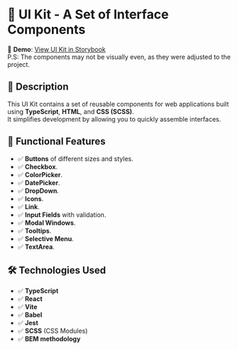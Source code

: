# 📍 UI Kit - A Set of Interface Components

🔗 **Demo**: [View UI Kit in Storybook](https://storybook-static-8ow06ong9-vlads-projects-9618349b.vercel.app)  
P.S: The components may not be visually even, as they were adjusted to the project.

## 🚀 Description
This UI Kit contains a set of reusable components for web applications built using **TypeScript**, **HTML**, and **CSS (SCSS)**.  
It simplifies development by allowing you to quickly assemble interfaces.

## 📌 Functional Features
- ✅ **Buttons** of different sizes and styles.
- ✅ **Checkbox**.
- ✅ **ColorPicker**.
- ✅ **DatePicker**.
- ✅ **DropDown**.
- ✅ **Icons**.
- ✅ **Link**.
- ✅ **Input Fields** with validation.
- ✅ **Modal Windows**.
- ✅ **Tooltips**.
- ✅ **Selective Menu**.
- ✅ **TextArea**.

## 🛠 Technologies Used
- ✅ **TypeScript**
- ✅ **React**
- ✅ **Vite**
- ✅ **Babel**
- ✅ **Jest**
- ✅ **SCSS** (CSS Modules)
- ✅ **BEM methodology**

